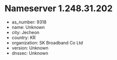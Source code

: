 # Nameserver 1.248.31.202

* as_number: 9318
* name: Unknown
* city: Jecheon
* country: KR
* organization: SK Broadband Co Ltd
* version: Unknown
* dnssec: Unknown

